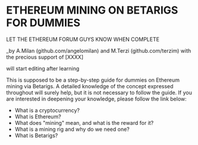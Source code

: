 # ETHEREUM MINING ON BETARIGS FOR DUMMIES

LET THE ETHEREUM FORUM GUYS KNOW WHEN COMPLETE

_by A.Milan (github.com/angelomilan) and M.Terzi (github.com/terzim) with the precious support of [XXXX]

will start editing after learning

This is supposed to be a step-by-step guide for dummies on Ethereum mining via Betarigs. A detailed knowledge of the concept expressed throughout will surely help, but it is not necessary to follow the guide. If you are interested in deepening your knowledge, please follow the link below: 

- What is a cryptocurrency? 
- What is Ethereum? 
- What does "mining" mean, and what is the reward for it? 
- What is a mining rig and why do we need one? 
- What is Betarigs?
